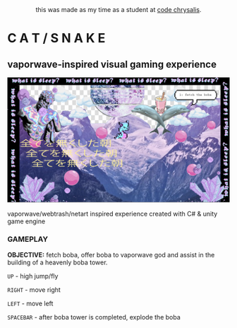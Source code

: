 <div align="center">this was made as my time as a student at <a href="http://www.codechrysalis.io/">code chrysalis</a>.</div>

# C A T / S N A K E 
## vaporwave-inspired visual gaming experience

<img src="catsnake.png">

vaporwave/webtrash/netart inspired experience created with C# & unity game engine

### GAMEPLAY

**OBJECTIVE:** fetch boba, offer boba to vaporwave god and assist in the building of a heavenly boba tower.

`UP` - high jump/fly

`RIGHT` - move right

`LEFT` - move left

`SPACEBAR` - after boba tower is completed, explode the boba
